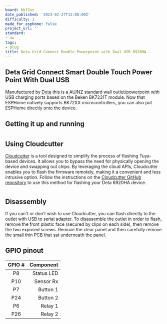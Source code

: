 ```yaml
---
board: bk72xx
date_published: '2023-02-27T12:00:00Z'
difficulty: 1
made_for_esphome: false
project_url: ''
standard:
- au
tags:
- plug
title: Deta Grid Connect Double Powerpoint with Dual USB 6920HA
---
```


## Deta Grid Connect Smart Double Touch Power Point With Dual USB

Manufactured by [Deta](https://detaelectrical.com.au/product/deta-grid-connect-smart-double-touch-power-point-with-dual-usb/)
this is a AU/NZ standard wall outlet/powerpoint with USB charging ports based on the Beken BK7231T module. Now that ESPHome natively supports BK72XX microcontrollers, you can also put ESPHome directly onto the device.

## Getting it up and running

#

## Using Cloudcutter

[Cloudcutter](https://github.com/tuya-cloudcutter/tuya-cloudcutter) is a tool designed to simplify the process of flashing Tuya-based devices. It allows you to bypass the need for physically opening the device and swapping out chips. By leveraging the cloud APIs, Cloudcutter enables you to flash the firmware remotely, making it a convenient and less intrusive option. Follow the instructions on the [Cloudcutter GitHub repository](https://github.com/tuya-cloudcutter/tuya-cloudcutter) to use this method for flashing your Deta 6920HA device.
#

## Disassembly

If you can't or don't wish to use Cloudcutter, you can flash directly to the outlet with USB to serial adapter.
To disassemble the outlet in order to flash, remove the front plastic face (secured by clips on each side),
then remove the two exposed screws. Remove the clear panel and then carefully remove the small thin PCB
that sat underneath the panel.

## GPIO pinout

| GPIO # |   Component   |
|:------:|--------------:|
| P8     |    Status LED |
| P10    |     Sensor Rx |
| P7     |      Button 1 |
| P24    |      Button 2 |
| P6     |       Relay 1 |
| P26    |       Relay 2 |